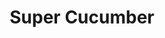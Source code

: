---
templateKey: blog-post
featuredpost: false
featuredimage: /assets/Super_Cucumber.png
title: Super Cucumber
description: Fish~Pole
testfield: 310
---